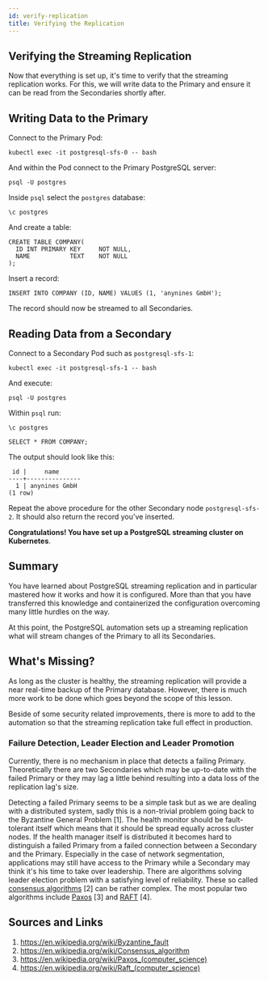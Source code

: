 ```yaml
---
id: verify-replication
title: Verifying the Replication
---
```


## Verifying the Streaming Replication

Now that everything is set up, it's time to verify that the streaming replication works. For this, we will write data to the Primary and ensure it can be read from the Secondaries shortly after.

## Writing Data to the Primary

Connect to the Primary Pod:

    kubectl exec -it postgresql-sfs-0 -- bash

And within the Pod connect to the Primary PostgreSQL server:

    psql -U postgres

Inside `psql` select the `postgres` database:

    \c postgres

And create a table:

    CREATE TABLE COMPANY(
      ID INT PRIMARY KEY     NOT NULL,
      NAME           TEXT    NOT NULL
    ); 

Insert a record:

    INSERT INTO COMPANY (ID, NAME) VALUES (1, 'anynines GmbH');

The record should now be streamed to all Secondaries.

## Reading Data from a Secondary

Connect to a Secondary Pod such as `postgresql-sfs-1`:

    kubectl exec -it postgresql-sfs-1 -- bash

And execute:

    psql -U postgres

Within `psql` run:

    \c postgres

    SELECT * FROM COMPANY;

The output should look like this:

     id |     name
    ----+---------------
      1 | anynines GmbH
    (1 row)

Repeat the above procedure for the other Secondary node `postgresql-sfs-2`. It should also return the record you've inserted.

**Congratulations! You have set up a PostgreSQL streaming cluster on Kubernetes**.

## Summary

You have learned about PostgreSQL streaming replication and in particular mastered how it works and how it is configured. More than that you have transferred this knowledge and containerized the configuration overcoming many little hurdles on the way.

At this point, the PostgreSQL automation sets up a streaming replication what will stream changes of the Primary to all its Secondaries.

## What's Missing?

As long as the cluster is healthy, the streaming replication will provide a near real-time backup of the Primary database. However, there is much more work to be done which goes beyond the scope of this lesson.

Beside of some security related improvements, there is more to add to the automation so that the streaming replication take full effect in production.

### Failure Detection, Leader Election and Leader Promotion

Currently, there is no mechanism in place that detects a failing Primary. Theoretically there are two Secondaries which may be up-to-date with the failed Primary or they may lag a little behind resulting into a data loss of the replication lag's size.

Detecting a failed Primary seems to be a simple task but as we are dealing with a distributed system, sadly this is a non-trivial problem going back to the Byzantine General Problem [1]. The health monitor should be fault-tolerant itself which means that it should be spread equally across cluster nodes. If the health manager itself is distributed it becomes hard to distinguish a failed Primary from a failed connection between a Secondary and the Primary. Especially in the case of network segmentation, applications may still have access to the Primary while a Secondary may think it's his time to take over leadership. There are algorithms solving leader election problem with a satisfying level of reliability. These so called [consensus algorithms](https://en.wikipedia.org/wiki/Consensus_algorithm) [2] can be rather complex. The most popular two algorithms include [Paxos](https://en.wikipedia.org/wiki/Paxos_(computer_science)) [3] and [RAFT](https://en.wikipedia.org/wiki/Raft_(computer_science)) [4].

## Sources and Links
1. https://en.wikipedia.org/wiki/Byzantine_fault
2. https://en.wikipedia.org/wiki/Consensus_algorithm
3. https://en.wikipedia.org/wiki/Paxos_(computer_science)
4. https://en.wikipedia.org/wiki/Raft_(computer_science)